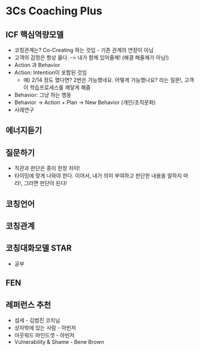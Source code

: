# 3Cs Coaching Plus

## ICF 핵심역량모델
* 코칭관계는? Co-Creating 하는 것임 - 기존 관계의 연장이 아님
* 고객의 감정은 항상 옳다. -> 내가 함께 있어줄께! (해결 해줄께가 아님!)
* Action 과 Behavior
 * Action: Intention이 포함된 것임
   * 예) 2/14 정도 했다면? 2번은 가능했네요. 어떻게 가능했나요? 라는 질문!, 고객이 학습프로세스를 깨닿게 해줌  
 * Behavior: 그냥 하는 행동
 * Behavior -> Action + Plan -> New Behavior (개인/조직문화)  
* 사례연구

## 에너지듣기
## 질문하기
* 직관과 판단은 종이 한장 차이!
* 타이밍에 맞게 나와야 한다. 이어서, 내가 의미 부여하고 판단한 내용을 말하지 마라!, 그러면 판단이 된다!
## 코칭언어
## 코칭관계
## 코칭대화모델 STAR
* 공부
  
## FEN

## 레퍼런스 추천
* 섬세 - 김범진 코치님
* 상자밖에 있는 사람 - 아빈저
* 아웃워드 마인드셋 - 아빈저
* Vulnerability & Shame - Bene Brown
